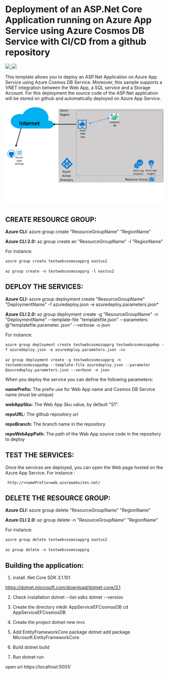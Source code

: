 # Deployment of an ASP.Net Core Application running on Azure App Service using Azure Cosmos DB Service with CI/CD from a github repository  

<a href="https://portal.azure.com/#create/Microsoft.Template/uri/https%3A%2F%2Fraw.githubusercontent.com%2Fflecoqui%2FAzureCosmosDBStepByStep%2Fmaster%2FAppServiceEFCosmosDB%2Fazuredeploy.json" target="_blank">
    <img src="http://azuredeploy.net/deploybutton.png"/>
</a>
<a href="http://armviz.io/#/?load=https%3A%2F%2Fraw.githubusercontent.com%2Fflecoqui%2FAzureCosmosDBStepByStep%2Fmaster%2FAppServiceEFCosmosDB%2Fazuredeploy.json" target="_blank">
    <img src="http://armviz.io/visualizebutton.png"/>
</a>

This template allows you to deploy an ASP.Net Application on Azure App Service using Azure Cosmos DB Service. Moreover, this sample supports a VNET integration between the Web App, a SQL service and a Storage Account. For this deployment the source code of the ASP.Net  application will be stored on github and automatically deployed on Azure App Service.


![](https://raw.githubusercontent.com/flecoqui/AzureCosmosDBStepByStep/master/AppServiceEFCosmosDB/Docs/1-architecture.png)



## CREATE RESOURCE GROUP:

**Azure CLI:** azure group create "ResourceGroupName" "RegionName"

**Azure CLI 2.0:** az group create an "ResourceGroupName" -l "RegionName"

For instance:

    azure group create testwebcosmosapprg eastus2

    az group create -n testwebcosmosapprg -l eastus2

## DEPLOY THE SERVICES:

**Azure CLI:** azure group deployment create "ResourceGroupName" "DeploymentName"  -f azuredeploy.json -e azuredeploy.parameters.json*

**Azure CLI 2.0:** az group deployment create -g "ResourceGroupName" -n "DeploymentName" --template-file "templatefile.json" --parameters @"templatefile.parameter..json"  --verbose -o json

For instance:

    azure group deployment create testwebcosmosapprg testwebcosmosappdep -f azuredeploy.json -e azuredeploy.parameters.json -vv

    az group deployment create -g testwebcosmosapprg -n testwebcosmosappdep --template-file azuredeploy.json --parameter @azuredeploy.parameters.json --verbose -o json


When you deploy the service you can define the following parameters:</p>
**namePrefix:**                     The prefix use for Web App name and Cosmos DB Service name (must be unique) </p>
**webAppSku:**                      The Web App Sku value, by default "S1". </p>
**repoURL:**                        The github repository url</p>
**repoBranch:**                     The branch name in the repository</p>
**repoWebAppPath:**                 The path of the Web App source code in the repository to deploy</p>

## TEST THE SERVICES:
Once the services are deployed, you can open the Web page hosted on the Azure App Service.
For instance :

     http://<namePrefix>web.azurewebsites.net/
 
</p>


## DELETE THE RESOURCE GROUP:

**Azure CLI:** azure group delete "ResourceGroupName" "RegionName"

**Azure CLI 2.0:** az group delete -n "ResourceGroupName" "RegionName"

For instance:

    azure group delete testwebcosmosapprg eastus2

    az group delete -n testwebcosmosapprg 



## Building the application:

1. install .Net Core SDK 3.1.101

https://dotnet.microsoft.com/download/dotnet-core/3.1

2. Check installation
dotnet --list-sdks
dotnet --version

3. Create the directory
mkdir AppServiceEFCosmosDB 
cd AppServiceEFCosmosDB 

4. Create the project
dotnet new mvc

5. Add EntityFrameworkCore package
dotnet add package Microsoft.EntityFrameworkCore

6. Build 
dotnet build


7. Run
dotnet run

open url https://localhost:5001/
